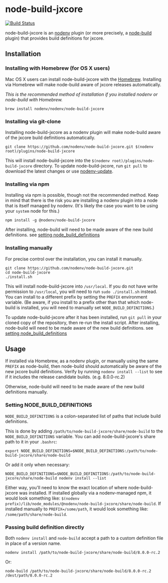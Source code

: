 # node-build-jxcore

[![Build Status](https://travis-ci.org/nodenv/node-build-jxcore.svg?branch=master)](https://travis-ci.org/nodenv/node-build-jxcore)

node-build-jxcore is an [nodenv][] plugin (or more precisely, a [node-build][] plugin) that provides build definitions for jxcore.

## Installation

### Installing with Homebrew (for OS X users)

Mac OS X users can install node-build-jxcore with the [Homebrew][].
Installing via Homebrew will make node-build aware of jxcore releases automatically.

*This is the recommended method of installation if you installed nodenv or node-build with Homebrew.*

    brew install nodenv/nodenv/node-build-jxcore

### Installing via git-clone

Installing node-build-jxcore as a nodenv plugin will make node-build aware of the jxcore build definitions automatically.

    git clone https://github.com/nodenv/node-build-jxcore.git $(nodenv root)/plugins/node-build-jxcore

This will install node-build-jxcore into the `$(nodenv root)/plugins/node-build-jxcore` directory.
To update node-build-jxcore, run `git pull` to download the latest changes or use [nodenv-update][].

### Installing via npm

Installing via npm is possible, though not the recommended method.
Keep in mind that there is the risk you are installing a nodenv plugin into a node that is itself managed by nodenv.
(It's likely the case you want to be using your `system` node for this.)

    npm install -g @nodenv/node-build-jxcore

After installing, node-build will need to be made aware of the new build definitions.
see [setting node_build_definitions][]

### Installing manually

For precise control over the installation, you can install it manually.

    git clone https://github.com/nodenv/node-build-jxcore.git
    cd node-build-jxcore
    ./install.sh

This will install node-build-jxcore into `/usr/local`.
If you do not have write permission to `/usr/local`, you will need to run `sudo ./install.sh` instead.
You can install to a different prefix by setting the `PREFIX` environment variable.
(Be aware, if you install to a prefix other than that which node-build is installed, you will need to manually set `NODE_BUILD_DEFINITIONS`.)

To update node-build-jxcore after it has been installed, run `git pull` in your cloned copy of the repository, then re-run the install script.
After installing, node-build will need to be made aware of the new build definitions.
see [setting node_build_definitions][]

## Usage

If installed via Homebrew, as a nodenv plugin, or manually using the same `PREFIX` as node-build, then node-build should automatically be aware of the new jxcore build definitions.
Verify by running `nodenv install --list` to see if it includes the release candidate builds. (e.g. 8.0.0-rc.2)

Otherwise, node-build will need to be made aware of the new build definitions manually.

### Setting NODE_BUILD_DEFINITIONS

`NODE_BUILD_DEFINITIONS` is a colon-separated list of paths that include build definitions.

This is done by adding `/path/to/node-build-jxcore/share/node-build` to the `NODE_BUILD_DEFINITIONS` variable.
You can add node-build-jxcore's share path to it in your `.bashrc`:

    export NODE_BUILD_DEFINITIONS=$NODE_BUILD_DEFINITIONS:/path/to/node-build-jxcore/share/node-build

Or add it only when necessary:

    NODE_BUILD_DEFINITIONS=$NODE_BUILD_DEFINITIONS:/path/to/node-build-jxcore/share/node-build nodenv install --list

Either way, you'll need to know the exact location of where node-build-jxcore was installed.
If installed globally via a nodenv-managed npm, it would look something like:
`$(nodenv prefix)/lib/node_modules/@nodenv/node-build-jxcore/share/node-build`.
If installed manually to `PREFIX=/some/path`, it would look something like:
`/some/path/share/node-build`.

### Passing build definition directly

Both `nodenv install` and `node-build` accept a path to a custom definition file in place of a version name.

    nodenv install /path/to/node-build-jxcore/share/node-build/8.0.0-rc.2

Or:

    node-build /path/to/node-build-jxcore/share/node-build/8.0.0-rc.2 /dest/path/8.0.0-rc.2



[homebrew]: http://brew.sh
[nodenv]: https://github.com/nodenv/nodenv
[node-build]: https://github.com/nodenv/node-build
[nodenv-update]: https://github.com/nodenv/nodenv-update
[setting node_build_definitions]: #setting-node_build_definitions
